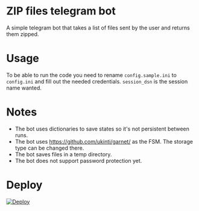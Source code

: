 # ZIP files telegram bot

A simple telegram bot that takes a list of files sent by the user and returns them zipped.

# Usage

To be able to run the code you need to rename `config.sample.ini` to `config.ini` and fill out the needed credentials. `session_dsn` is the session name wanted.

# Notes

 - The bot uses dictionaries to save states so it's not persistent between runs. 
 - The bot uses https://github.com/ukinti/garnet/ as the FSM. The storage type can be changed there.
 - The bot saves files in a temp directory.
 - The bot does not support password protection yet.

# Deploy
[![Deploy](https://www.herokucdn.com/deploy/button.svg)](https://heroku.com/deploy?template=https://github.com/Lucy-Robot/zip_files_bot)
